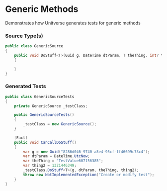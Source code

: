 ﻿# Generic Methods
Demonstrates how Unitverse generates tests for generic methods

### Source Type(s)
``` csharp
public class GenericSource
{
    public void DoStuff<T>(Guid g, DateTime dtParam, T theThing, int? thing2)
    {

    }
}

```

### Generated Tests
``` csharp
public class GenericSourceTests
{
    private GenericSource _testClass;

    public GenericSourceTests()
    {
        _testClass = new GenericSource();
    }

    [Fact]
    public void CanCallDoStuff()
    {
        var g = new Guid("8286d046-9740-a3e4-95cf-ff46699c73c4");
        var dtParam = DateTime.UtcNow;
        var theThing = "TestValue607156385";
        var thing2 = 1321446349;
        _testClass.DoStuff<T>(g, dtParam, theThing, thing2);
        throw new NotImplementedException("Create or modify test");
    }
}

```
